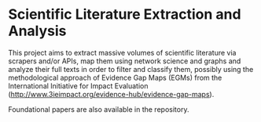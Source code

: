 # Scientific Literature Extraction and Analysis

This project aims to extract massive volumes of scientific literature via scrapers and/or APIs, map them using network science and graphs and analyze their full texts in order to filter and classify them, possibly using the methodological approach of Evidence Gap Maps (EGMs) from the International Initiative for Impact Evaluation (http://www.3ieimpact.org/evidence-hub/evidence-gap-maps).

Foundational papers are also available in the repository.